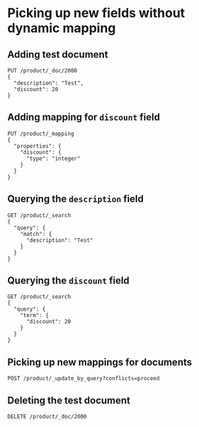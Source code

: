 # Picking up new fields without dynamic mapping

## Adding test document

```
PUT /product/_doc/2000
{
  "description": "Test",
  "discount": 20
}
```

## Adding mapping for `discount` field

```
PUT /product/_mapping
{
  "properties": {
    "discount": {
      "type": "integer"
    }
  }
}
```

## Querying the `description` field

```
GET /product/_search
{
  "query": {
    "match": {
      "description": "Test"
    }
  }
}
```

## Querying the `discount` field

```
GET /product/_search
{
  "query": {
    "term": {
      "discount": 20
    }
  }
}
```

## Picking up new mappings for documents

```
POST /product/_update_by_query?conflicts=proceed
```

## Deleting the test document

```
DELETE /product/_doc/2000
```